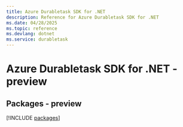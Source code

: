 ```yaml
---
title: Azure Durabletask SDK for .NET
description: Reference for Azure Durabletask SDK for .NET
ms.date: 04/28/2025
ms.topic: reference
ms.devlang: dotnet
ms.service: durabletask
---
```

# Azure Durabletask SDK for .NET - preview
## Packages - preview
[!INCLUDE [packages](durabletask-index.md)]